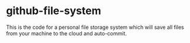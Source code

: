 # github-file-system
This is the code for a personal file storage system which will save all files from your machine to the cloud and auto-commit.
